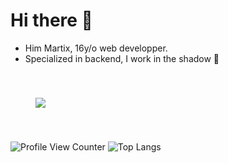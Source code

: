 # Hi there 👋
- Him Martix, 16y/o web developper.
- Specialized in backend, I work in the shadow 🥷
<img style="max-width:40%; height:auto; padding:40px" src="https://github-readme-stats.vercel.app/api?username=MartixInTheMatrix&theme=dark&show_icons=true">

![Profile View Counter](https://komarev.com/ghpvc/?username=MartixInTheMatrix)
![Top Langs](https://github-readme-stats.vercel.app/api/top-langs/?username=anuraghazra&layout=compact&theme=radical)
